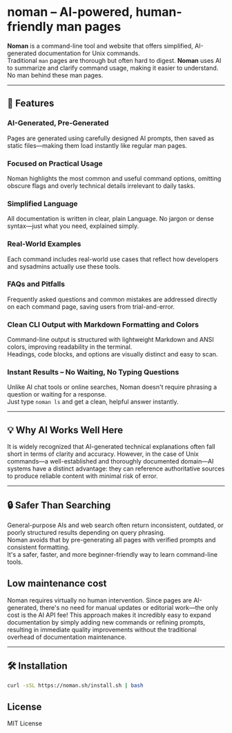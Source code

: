# noman – AI-powered, human-friendly man pages

**Noman** is a command-line tool and website that offers simplified, AI-generated documentation for Unix commands.  
Traditional `man` pages are thorough but often hard to digest. **Noman** uses AI to summarize and clarify command usage, making it easier to understand. No man behind these man pages.

---

## 🚀 Features

### AI-Generated, Pre-Generated  
Pages are generated using carefully designed AI prompts, then saved as static files—making them load instantly like regular man pages.

### Focused on Practical Usage  
Noman highlights the most common and useful command options, omitting obscure flags and overly technical details irrelevant to daily tasks.

### Simplified Language  
All documentation is written in clear, plain Language. No jargon or dense syntax—just what you need, explained simply.

### Real-World Examples  
Each command includes real-world use cases that reflect how developers and sysadmins actually use these tools.

### FAQs and Pitfalls  
Frequently asked questions and common mistakes are addressed directly on each command page, saving users from trial-and-error.

### Clean CLI Output with Markdown Formatting and Colors  
Command-line output is structured with lightweight Markdown and ANSI colors, improving readability in the terminal.  
Headings, code blocks, and options are visually distinct and easy to scan.

### Instant Results – No Waiting, No Typing Questions  
Unlike AI chat tools or online searches, Noman doesn't require phrasing a question or waiting for a response.  
Just type `noman ls` and get a clean, helpful answer instantly.

---

## 💡 Why AI Works Well Here

It is widely recognized that AI-generated technical explanations often fall short in terms of clarity and accuracy. However, in the case of Unix commands—a well-established and thoroughly documented domain—AI systems have a distinct advantage: they can reference authoritative sources to produce reliable content with minimal risk of error.

---

## 🔒 Safer Than Searching

General-purpose AIs and web search often return inconsistent, outdated, or poorly structured results depending on query phrasing.  
Noman avoids that by pre-generating all pages with verified prompts and consistent formatting.  
It's a safer, faster, and more beginner-friendly way to learn command-line tools.

## Low maintenance cost

Noman requires virtually no human intervention. Since pages are AI-generated, there's no need for manual updates or editorial work—the only cost is the AI API fee! This approach makes it incredibly easy to expand documentation by simply adding new commands or refining prompts, resulting in immediate quality improvements without the traditional overhead of documentation maintenance.

---

## 🛠 Installation

```bash
curl -sSL https://noman.sh/install.sh | bash
```

## License

MIT License
